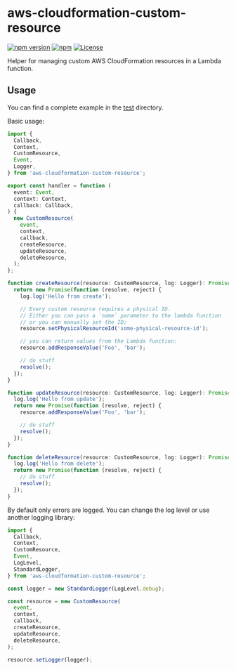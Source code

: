 # aws-cloudformation-custom-resource

[![npm version](https://badge.fury.io/js/aws-cloudformation-custom-resource.svg)][npm]
[![npm](https://img.shields.io/npm/dt/aws-cloudformation-custom-resource)][npm]
[![License](https://img.shields.io/github/license/udondan/aws-cloudformation-custom-resource)][license]

Helper for managing custom AWS CloudFormation resources in a Lambda function.

## Usage

You can find a complete example in the [test](test) directory.

Basic usage:

```typescript
import {
  Callback,
  Context,
  CustomResource,
  Event,
  Logger,
} from 'aws-cloudformation-custom-resource';

export const handler = function (
  event: Event,
  context: Context,
  callback: Callback,
) {
  new CustomResource(
    event,
    context,
    callback,
    createResource,
    updateResource,
    deleteResource,
  );
};

function createResource(resource: CustomResource, log: Logger): Promise<void> {
  return new Promise(function (resolve, reject) {
    log.log('Hello from create');

    // Every custom resource requires a physical ID.
    // Either you can pass a `name` parameter to the lambda function
    // or you can manually set the ID:
    resource.setPhysicalResourceId('some-physical-resource-id');

    // you can return values from the Lambda function:
    resource.addResponseValue('Foo', 'bar');

    // do stuff
    resolve();
  });
}

function updateResource(resource: CustomResource, log: Logger): Promise<void> {
  log.log('Hello from update');
  return new Promise(function (resolve, reject) {
    resource.addResponseValue('Foo', 'bar');

    // do stuff
    resolve();
  });
}

function deleteResource(resource: CustomResource, log: Logger): Promise<void> {
  log.log('Hello from delete');
  return new Promise(function (resolve, reject) {
    // do stuff
    resolve();
  });
}
```

By default only errors are logged. You can change the log level or use another logging library:

```typescript
import {
  Callback,
  Context,
  CustomResource,
  Event,
  LogLevel,
  StandardLogger,
} from 'aws-cloudformation-custom-resource';

const logger = new StandardLogger(LogLevel.debug);

const resource = new CustomResource(
  event,
  context,
  callback,
  createResource,
  updateResource,
  deleteResource,
);

resource.setLogger(logger);
```

[npm]: https://www.npmjs.com/package/aws-cloudformation-custom-resource
[license]: https://github.com/udondan/aws-cloudformation-custom-resource/blob/main/LICENSE
